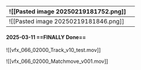 
| ![[Pasted image 20250219181752.png]] |     |
| ------------------------------------ | --- |
| ![[Pasted image 20250219181846.png]] |     |
#### 2025-03-11 ==FINALLY Done==
![[vfx_066_02000_Track_v10_test.mov]]

![[vfx_066_02000_Matchmove_v001.mov]]